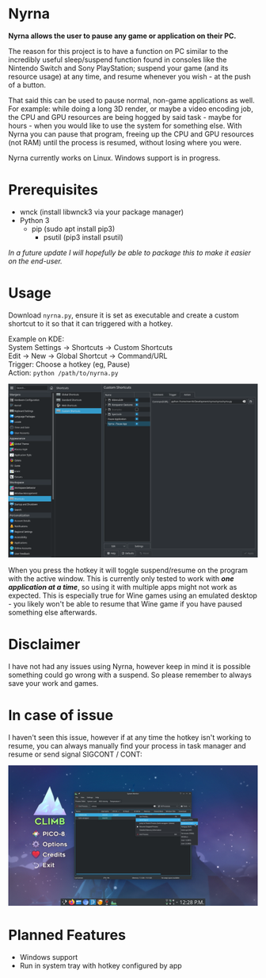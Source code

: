 # Nyrna

**Nyrna allows the user to pause any game or application on their PC.**

The reason for this project is to have a function on PC similar to the incredibly useful sleep/suspend function found in consoles like the Nintendo Switch and Sony PlayStation; suspend your game (and its resource usage) at any time, and resume whenever you wish - at the push of a button.

That said this can be used to pause normal, non-game applications as well. For example: while doing a long 3D render, or maybe a video encoding job, the CPU and GPU resources are being hogged by said task - maybe for hours - when you would like to use the system for something else. With Nyrna you can pause that program, freeing up the CPU and GPU resources (not RAM) until the process is resumed, without losing where you were.

Nyrna currently works on Linux. Windows support is in progress.

# Prerequisites

- wnck (install libwnck3 via your package manager)
- Python 3
  - pip (sudo apt install pip3)
    - psutil (pip3 install psutil)

_In a future update I will hopefully be able to package this to make it easier on the end-user._

# Usage

Download `nyrna.py`, ensure it is set as executable and create a custom shortcut to it so that it can triggered with a hotkey.

Example on KDE:  
System Settings -> Shortcuts -> Custom Shortcuts  
Edit -> New -> Global Shortcut -> Command/URL  
Trigger: Choose a hotkey (eg, Pause)  
Action: `python /path/to/nyrna.py`

![How to assign a hotkey](images/demo_assign_hotkey.png)

When you press the hotkey it will toggle suspend/resume on the program with the active window. This is currently only tested to work with **_one application at a time_**, so using it with multiple apps might not work as expected. This is especially true for Wine games using an emulated desktop - you likely won't be able to resume that Wine game if you have paused something else afterwards.

# Disclaimer

I have not had any issues using Nyrna, however keep in mind it is possible something could go wrong with a suspend. So please remember to always save your work and games.

# In case of issue

I haven't seen this issue, however if at any time the hotkey isn't working to resume, you can always manually find your process in task manager and resume or send signal SIGCONT / CONT:

![How to manually resume](images/demo_manual_resume.jpg)

# Planned Features

- Windows support
- Run in system tray with hotkey configured by app
